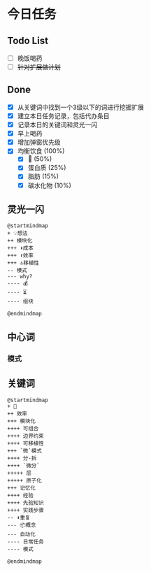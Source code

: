 # 今日任务


## Todo List
- [ ] 晚饭喝药
- [ ] ~~针对扩展做计划~~

## Done
- [x] 从关键词中找到一个3级以下的词进行挖掘扩展
- [x] 建立本日任务记录，包括代办条目
- [x] 记录本日的关键词和灵光一闪
- [x] 早上喝药
- [x] 增加弹窗优先级
- [x] 均衡饮食 (100%)
    - [x] 🥬 (50%)
    - [x] 蛋白质  (25%)
    - [x] 脂肪 (15%)
    - [x] 碳水化物 (10%)

## 灵光一闪
``` plantuml
@startmindmap
+ 💡想法
++ 模块化
+++ ⬇️成本
+++ ⬆️效率
+++ 🔝移植性
-- 模式
--- why?
---- 💰
---- ⏳
---- 组块

@endmindmap
```
## 中心词

### 模式

## 关键词

``` plantuml
@startmindmap
+ 🧠
++ 效率
+++ 模块化
++++ 可组合
++++ 边界约束
++++ 可移植性
+++ `微`模式
++++ 分-拆
++++ `微分`
+++++ 层
+++++ 原子化
+++ 记忆化
++++ 经验
++++ 先验知识
++++ 实践步骤
-- ⬇重复
--- 📦概念
--- 自动化
---- 日常任务
---- 模式

@endmindmap
```
